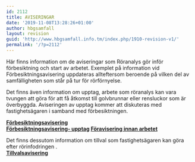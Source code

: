 ```yaml
---
id: 2112
title: AVISERINGAR
date: '2019-11-08T13:28:26+01:00'
author: hbgsamfall
layout: revision
guid: 'http://www.hbgsamfall.info.tm/index.php/1910-revision-v1/'
permalink: '/?p=2112'
---
```


Här finns information om de aviseringar som Röranalys gör inför förbesiktning och start av arbetet. Exemplet på information vid Förbesiktningsavisering uppdateras allteftersom beroende på vilken del av samfälligheten som står på tur för rörförnyelse.

Det finns även information om upptag, arbete som röranalys kan vara tvungen att göra för att få åtkomst till golvbrunnar eller rensluckor som är överbyggda. Aviseringen av upptag kommer att diskuteras med fastighetsägaren i samband med förbesiktningen.

**[Förbesiktningsavisering](/wp-content/uploads/2018/08/Förbesiktningsavisering.pdf)**  
**[Förbesiktningsavisering- upptag](/wp-content/uploads/2018/08/Förbesiktningsavisering-upptag.pdf) [Föravisering innan arbetet](/wp-content/uploads/2019/02/Föravisering-innan-arbetet.pdf)**

Det finns dessutom information om tillval som fastighetsägaren kan göra efter rörinfodringen .  
**[Tillvalsavisering](/wp-content/uploads/2018/08/Tillvalsavisering.pdf)**